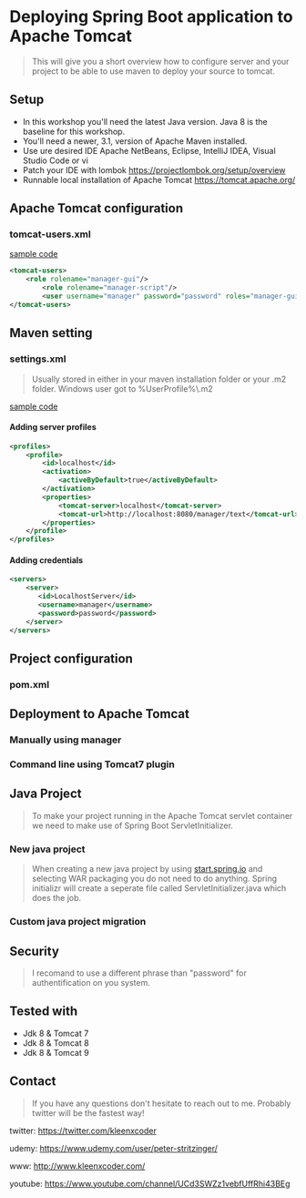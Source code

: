# Deploying Spring Boot application to Apache Tomcat
> This will give you a short overview how to configure server and your project to be able to use maven to deploy your source to tomcat.

## Setup
- In this workshop you'll need the latest Java version. Java 8 is the baseline for this workshop.
- You'll need a newer, 3.1, version of Apache Maven installed.
- Use ure desired IDE Apache NetBeans, Eclipse, IntelliJ IDEA, Visual Studio Code or vi
- Patch your IDE with lombok https://projectlombok.org/setup/overview
- Runnable local installation of Apache Tomcat https://tomcat.apache.org/

## Apache Tomcat configuration

### tomcat-users.xml

[sample code](config/apache-tomcat/tomcat-users.xml)

```xml
<tomcat-users>
    <role rolename="manager-gui"/>  
        <role rolename="manager-script"/>   
        <user username="manager" password="password" roles="manager-gui,manager-script" />  
</tomcat-users>
```

## Maven setting

### settings.xml
> Usually stored in either in your maven installation folder or your .m2 folder. Windows user got to %UserProfile%\\.m2

[sample code](config/apache-maven/settings.xml)

#### Adding server profiles

```xml
<profiles>
	<profile>
		<id>localhost</id>
		<activation>
			<activeByDefault>true</activeByDefault>
		</activation>
		<properties>
			<tomcat-server>localhost</tomcat-server>
			<tomcat-url>http://localhost:8080/manager/text</tomcat-url>
		</properties>
	</profile>
</profiles>
```

#### Adding credentials

```xml
<servers>  
    <server>
       <id>LocalhostServer</id>
       <username>manager</username>
       <password>password</password>
    </server>
</servers>
```

## Project configuration

### pom.xml

## Deployment to Apache Tomcat

### Manually using manager

### Command line using Tomcat7 plugin

## Java Project
> To make your project running in the Apache Tomcat servlet container we need to make use of Spring Boot ServletInitializer.

### New java project
> When creating a new java project by using [start.spring.io](https://start.spring.io/) and selecting WAR packaging you do not need to do anything. Spring initializr will create a seperate file called ServletInitializer.java which does the job.

### Custom java project migration

## Security
> I recomand to use a different phrase than "password" for authentification on you system.

## Tested with
- Jdk 8 & Tomcat 7
- Jdk 8 & Tomcat 8
- Jdk 8 & Tomcat 9

## Contact
> If you have any questions don't hesitate to reach out to me. Probably twitter will be the fastest way!

twitter: https://twitter.com/kleenxcoder

udemy: https://www.udemy.com/user/peter-stritzinger/

www: http://www.kleenxcoder.com/

youtube: https://www.youtube.com/channel/UCd3SWZz1vebfUffRhi43BEg
